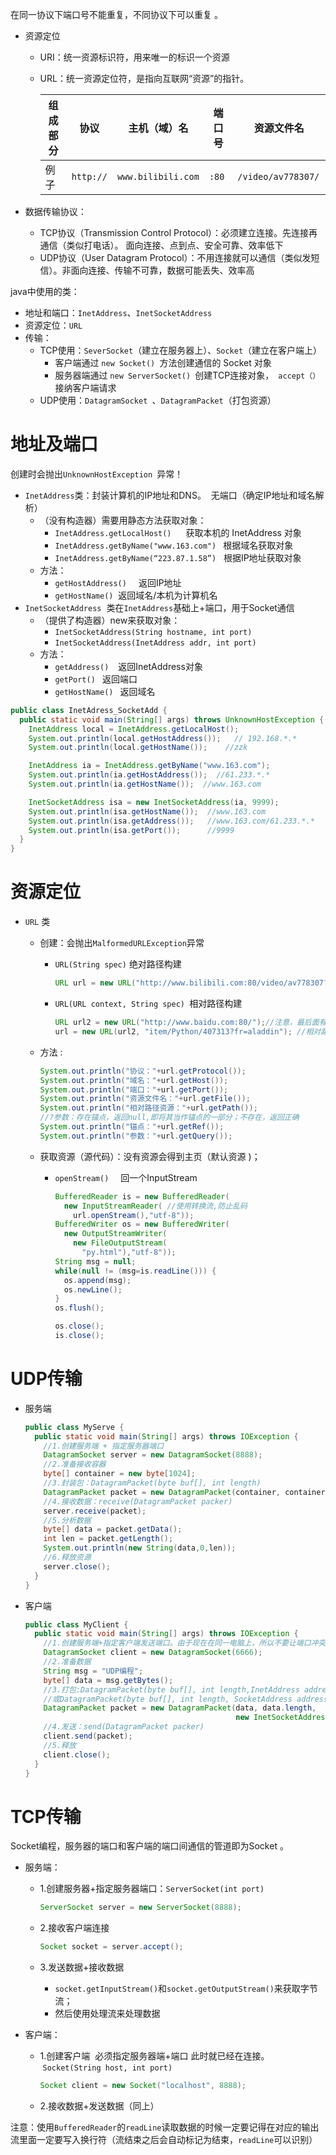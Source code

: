 在同一协议下端口号不能重复，不同协议下可以重复 。

- 资源定位

  - URI：统一资源标识符，用来唯一的标识一个资源 

  - URL：统一资源定位符，是指向互联网“资源”的指针。

    | 组成部分 | 协议      | 主机（域）名       | 端口号 | 资源文件名          |
    | -------- | --------- | ------------------ | ------ | ------------------- |
    | 例子     | `http://` | `www.bilibili.com` | `:80`  | `/video/av778307/ ` |

- 数据传输协议：

  - TCP协议（Transmission Control Protocol）：必须建立连接。先连接再通信（类似打电话）。 面向连接、点到点、安全可靠、效率低下 
  - UDP协议（User Datagram Protocol）：不用连接就可以通信（类似发短信）。非面向连接、传输不可靠，数据可能丢失、效率高 

java中使用的类：

- 地址和端口：`InetAddress`、`InetSocketAddress`
- 资源定位：`URL `
- 传输：
  - TCP使用：`SeverSocket`（建立在服务器上）、`Socket`（建立在客户端上） 
    - 客户端通过 `new Socket() `方法创建通信的 Socket 对象
    - 服务器端通过 `new ServerSocket() `创建TCP连接对象，` accept（）`接纳客户端请求 
  - UDP使用：`DatagramSocket `、`DatagramPacket`（打包资源） 

# 地址及端口

创建时会抛出`UnknownHostException `异常！

- `InetAddress`类：封装计算机的IP地址和DNS。  无端口（确定IP地址和域名解析） 
  - （没有构造器）需要用静态方法获取对象： 
    - `InetAddress.getLocalHost() `    获取本机的 InetAddress 对象 
    - `InetAddress.getByName("www.163.com") ` 根据域名获取对象 
    - `InetAddress.getByName(“223.87.1.58”)`   根据IP地址获取对象 
  - 方法：
    - `getHostAddress() `   返回IP地址
    - `getHostName()`  返回域名/本机为计算机名 
- `InetSocketAddress`  类在`InetAddress`基础上+端口，用于Socket通信 
  - （提供了构造器）new来获取对象： 
    - `InetSocketAddress(String hostname, int port)`
    - `InetSocketAddress(InetAddress addr, int port) `
  - 方法：
    - `getAddress() `  返回InetAddress对象
    - `getPort() ` 返回端口
    - `getHostName() ` 返回域名 

```java
public class InetAdress_SocketAdd {
  public static void main(String[] args) throws UnknownHostException {
    InetAddress local = InetAddress.getLocalHost();
    System.out.println(local.getHostAddress());   // 192.168.*.*
    System.out.println(local.getHostName());    //zzk

    InetAddress ia = InetAddress.getByName("www.163.com");
    System.out.println(ia.getHostAddress());  //61.233.*.*
    System.out.println(ia.getHostName());  //www.163.com

    InetSocketAddress isa = new InetSocketAddress(ia, 9999);
    System.out.println(isa.getHostName());  //www.163.com
    System.out.println(isa.getAddress());   //www.163.com/61.233.*.*
    System.out.println(isa.getPort());      //9999
  }
}
```



# 资源定位

- `URL` 类

  - 创建：会抛出`MalformedURLException`异常 

    - `URL(String spec)` 绝对路径构建

      ```java
      URL url = new URL("http://www.bilibili.com:80/video/av778307?uname=zzk");
      ```

    - `URL(URL context, String spec) `相对路径构建 

      ```java
      URL url2 = new URL("http://www.baidu.com:80/");//注意，最后面有/
      url = new URL(url2, "item/Python/407313?fr=aladdin"); //相对路径
      ```

  - 方法 :

    ```java
    System.out.println("协议："+url.getProtocol());
    System.out.println("域名："+url.getHost());
    System.out.println("端口："+url.getPort());
    System.out.println("资源文件名："+url.getFile());
    System.out.println("相对路径资源："+url.getPath());
    //?参数：存在锚点，返回null,即将其当作锚点的一部分；不存在，返回正确
    System.out.println("锚点："+url.getRef());
    System.out.println("参数："+url.getQuery());
    ```

  - 获取资源（源代码）：没有资源会得到主页（默认资源 )；

    - `openStream() `   回一个InputStream 

      ```java
      BufferedReader is = new BufferedReader(
        new InputStreamReader( //使用转换流,防止乱码 
          url.openStream(),"utf-8"));
      BufferedWriter os = new BufferedWriter(
        new OutputStreamWriter(
          new FileOutputStream(
            "py.html"),"utf-8"));
      String msg = null;
      while(null != (msg=is.readLine())) {
        os.append(msg);
        os.newLine();
      }
      os.flush();
      
      os.close();
      is.close();
      ```



# UDP传输

- 服务端

  ```java
  public class MyServe {
    public static void main(String[] args) throws IOException {
      //1.创建服务端 + 指定服务器端口
      DatagramSocket server = new DatagramSocket(8888);
      //2.准备接收容器
      byte[] container = new byte[1024];
      //3.封装包：DatagramPacket(byte buf[], int length)
      DatagramPacket packet = new DatagramPacket(container, container.length);
      //4.接收数据：receive(DatagramPacket packer)
      server.receive(packet);
      //5.分析数据
      byte[] data = packet.getData();
      int len = packet.getLength();
      System.out.println(new String(data,0,len));
      //6.释放资源
      server.close();  
    }
  }
  ```

- 客户端

  ```java
  public class MyClient {
    public static void main(String[] args) throws IOException {
      //1.创建服务端+指定客户端发送端口。由于现在在同一电脑上，所以不要让端口冲突
      DatagramSocket client = new DatagramSocket(6666);
      //2.准备数据
      String msg = "UDP编程";
      byte[] data = msg.getBytes();
      //3.打包:DatagramPacket(byte buf[], int length,InetAddress address, int port)
      //或DatagramPacket(byte buf[], int length, SocketAddress address)
      DatagramPacket packet = new DatagramPacket(data, data.length,
                                                 new InetSocketAddress(InetAddress.getLocalHost(),8888));
      //4.发送：send(DatagramPacket packer)
      client.send(packet);
      //5.释放
      client.close();
    }
  }
  ```



# TCP传输

Socket编程，服务器的端口和客户端的端口间通信的管道即为Socket 。

- 服务端：

  - 1.创建服务器+指定服务器端口：`ServerSocket(int port) `

    ```java
    ServerSocket server = new ServerSocket(8888);
    ```

  - 2.接收客户端连接 

    ```java
    Socket socket = server.accept();
    ```

  - 3.发送数据+接收数据

    - `socket.getInputStream()`和`socket.getOutputStream()`来获取字节流；
    - 然后使用处理流来处理数据

- 客户端：

  - 1.创建客户端  必须指定服务器端+端口 此时就已经在连接。   `Socket(String host, int port)`

    ```java
    Socket client = new Socket("localhost", 8888);
    ```

  - 2.接收数据+发送数据（同上）

注意：使用`BufferedReader`的`readLine`读取数据的时候一定要记得在对应的输出流里面一定要写入换行符（流结束之后会自动标记为结束，`readLine`可以识别） 
